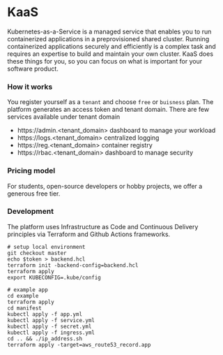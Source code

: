 # KaaS
Kubernetes-as-a-Service is a managed service that enables you to run containerized applications in a preprovisioned shared cluster. Running containerized applications securely and efficiently is a complex task and requires an expertise to build and maintain your own cluster. KaaS does these things for you, so you can focus on what is important for your software product.

### How it works
You register yourself as a `tenant` and choose `free` or `buisness` plan. The platform generates an access token and tenant domain. There are few services available under tenant domain
 - https://admin.<tenant_domain> dashboard to manage your workload
 - https://logs.<tenant_domain> centralized logging
 - https://reg.<tenant_domain> container registry
 - https://rbac.<tenant_domain> dashboard to manage security

### Pricing model
For students, open-source developers or hobby projects, we offer a generous free tier.

### Development
The platform uses Infrastructure as Code and Continuous Delivery principles via Terraform and Github Actions frameworks.
```
# setup local environment
git checkout master
echo $token > backend.hcl
terraform init -backend-config=backend.hcl
terraform apply
export KUBECONFIG=.kube/config
```
```
# example app
cd example
terraform apply
cd manifest
kubectl apply -f app.yml
kubectl apply -f service.yml
kubectl apply -f secret.yml
kubectl apply -f ingress.yml
cd .. && ./ip_address.sh
terraform apply -target=aws_route53_record.app
```
